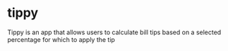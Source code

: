 # tippy
Tippy is an app that allows users to calculate bill tips based on a selected percentage for which to apply the tip
